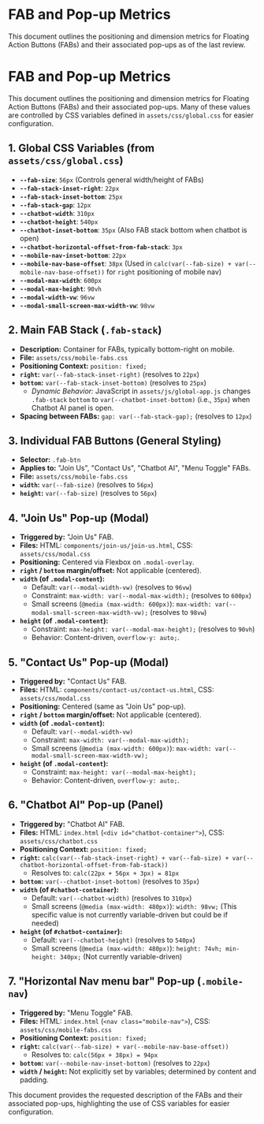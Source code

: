 # FAB and Pop-up Metrics

This document outlines the positioning and dimension metrics for Floating Action Buttons (FABs) and their associated pop-ups as of the last review.

# FAB and Pop-up Metrics

This document outlines the positioning and dimension metrics for Floating Action Buttons (FABs) and their associated pop-ups. Many of these values are controlled by CSS variables defined in `assets/css/global.css` for easier configuration.

## 1. Global CSS Variables (from `assets/css/global.css`)
- **`--fab-size`**: `56px` (Controls general width/height of FABs)
- **`--fab-stack-inset-right`**: `22px`
- **`--fab-stack-inset-bottom`**: `25px`
- **`--fab-stack-gap`**: `12px`
- **`--chatbot-width`**: `310px`
- **`--chatbot-height`**: `540px`
- **`--chatbot-inset-bottom`**: `35px` (Also FAB stack bottom when chatbot is open)
- **`--chatbot-horizontal-offset-from-fab-stack`**: `3px`
- **`--mobile-nav-inset-bottom`**: `22px`
- **`--mobile-nav-base-offset`**: `38px` (Used in `calc(var(--fab-size) + var(--mobile-nav-base-offset))` for `right` positioning of mobile nav)
- **`--modal-max-width`**: `600px`
- **`--modal-max-height`**: `90vh`
- **`--modal-width-vw`**: `96vw`
- **`--modal-small-screen-max-width-vw`**: `98vw`

## 2. Main FAB Stack (`.fab-stack`)
- **Description:** Container for FABs, typically bottom-right on mobile.
- **File:** `assets/css/mobile-fabs.css`
- **Positioning Context:** `position: fixed;`
- **`right`:** `var(--fab-stack-inset-right)` (resolves to `22px`)
- **`bottom`:** `var(--fab-stack-inset-bottom)` (resolves to `25px`)
    - *Dynamic Behavior:* JavaScript in `assets/js/global-app.js` changes `.fab-stack` `bottom` to `var(--chatbot-inset-bottom)` (i.e., `35px`) when Chatbot AI panel is open.
- **Spacing between FABs:** `gap: var(--fab-stack-gap);` (resolves to `12px`)

## 3. Individual FAB Buttons (General Styling)
- **Selector:** `.fab-btn`
- **Applies to:** "Join Us", "Contact Us", "Chatbot AI", "Menu Toggle" FABs.
- **File:** `assets/css/mobile-fabs.css`
- **`width`:** `var(--fab-size)` (resolves to `56px`)
- **`height`:** `var(--fab-size)` (resolves to `56px`)

## 4. "Join Us" Pop-up (Modal)
- **Triggered by:** "Join Us" FAB.
- **Files:** HTML: `components/join-us/join-us.html`, CSS: `assets/css/modal.css`
- **Positioning:** Centered via Flexbox on `.modal-overlay`.
- **`right` / `bottom` margin/offset:** Not applicable (centered).
- **`width` (of `.modal-content`):**
    - Default: `var(--modal-width-vw)` (resolves to `96vw`)
    - Constraint: `max-width: var(--modal-max-width);` (resolves to `600px`)
    - Small screens (`@media (max-width: 600px)`): `max-width: var(--modal-small-screen-max-width-vw);` (resolves to `98vw`)
- **`height` (of `.modal-content`):**
    - Constraint: `max-height: var(--modal-max-height);` (resolves to `90vh`)
    - Behavior: Content-driven, `overflow-y: auto;`.

## 5. "Contact Us" Pop-up (Modal)
- **Triggered by:** "Contact Us" FAB.
- **Files:** HTML: `components/contact-us/contact-us.html`, CSS: `assets/css/modal.css`
- **Positioning:** Centered (same as "Join Us" pop-up).
- **`right` / `bottom` margin/offset:** Not applicable (centered).
- **`width` (of `.modal-content`):**
    - Default: `var(--modal-width-vw)`
    - Constraint: `max-width: var(--modal-max-width);`
    - Small screens (`@media (max-width: 600px)`): `max-width: var(--modal-small-screen-max-width-vw);`
- **`height` (of `.modal-content`):**
    - Constraint: `max-height: var(--modal-max-height);`
    - Behavior: Content-driven, `overflow-y: auto;`.

## 6. "Chatbot AI" Pop-up (Panel)
- **Triggered by:** "Chatbot AI" FAB.
- **Files:** HTML: `index.html` (`<div id="chatbot-container">`), CSS: `assets/css/chatbot.css`
- **Positioning Context:** `position: fixed;`
- **`right`:** `calc(var(--fab-stack-inset-right) + var(--fab-size) + var(--chatbot-horizontal-offset-from-fab-stack))`
    - Resolves to: `calc(22px + 56px + 3px) = 81px`
- **`bottom`:** `var(--chatbot-inset-bottom)` (resolves to `35px`)
- **`width` (of `#chatbot-container`):**
    - Default: `var(--chatbot-width)` (resolves to `310px`)
    - Small screens (`@media (max-width: 480px)`): `width: 98vw;` (This specific value is not currently variable-driven but could be if needed)
- **`height` (of `#chatbot-container`):**
    - Default: `var(--chatbot-height)` (resolves to `540px`)
    - Small screens (`@media (max-width: 480px)`): `height: 74vh; min-height: 340px;` (Not currently variable-driven)

## 7. "Horizontal Nav menu bar" Pop-up (`.mobile-nav`)
- **Triggered by:** "Menu Toggle" FAB.
- **Files:** HTML: `index.html` (`<nav class="mobile-nav">`), CSS: `assets/css/mobile-fabs.css`
- **Positioning Context:** `position: fixed;`
- **`right`:** `calc(var(--fab-size) + var(--mobile-nav-base-offset))`
    - Resolves to: `calc(56px + 38px) = 94px`
- **`bottom`:** `var(--mobile-nav-inset-bottom)` (resolves to `22px`)
- **`width` / `height`:** Not explicitly set by variables; determined by content and padding.

This document provides the requested description of the FABs and their associated pop-ups, highlighting the use of CSS variables for easier configuration.
